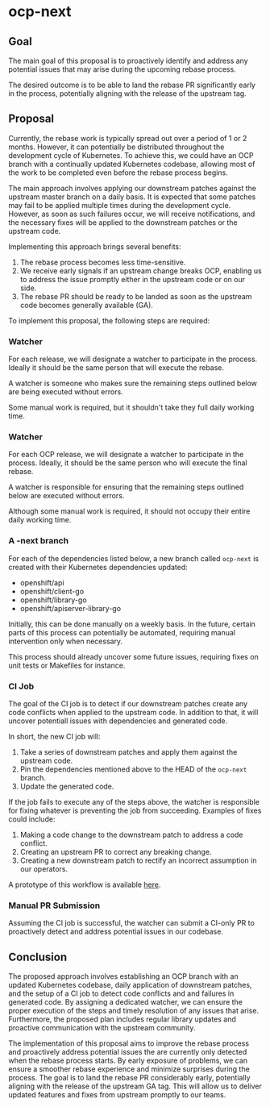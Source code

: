 # ocp-next

## Goal

The main goal of this proposal is to proactively identify and address
any potential issues that may arise during the upcoming rebase
process.

The desired outcome is to be able to land the rebase PR significantly
early in the process, potentially aligning with the release of the
upstream tag.

## Proposal

Currently, the rebase work is typically spread out over a period of 1
or 2 months. However, it can potentially be distributed throughout the
development cycle of Kubernetes. To achieve this, we could have an OCP
branch with a continually updated Kubernetes codebase, allowing most
of the work to be completed even before the rebase process begins.

The main approach involves applying our downstream patches against the
upstream master branch on a daily basis. It is expected that some
patches may fail to be applied multiple times during the development
cycle. However, as soon as such failures occur, we will receive
notifications, and the necessary fixes will be applied to the
downstream patches or the upstream code.

Implementing this approach brings several benefits:

1. The rebase process becomes less time-sensitive.
2. We receive early signals if an upstream change breaks OCP, enabling
   us to address the issue promptly either in the upstream code or on
   our side.
3. The rebase PR should be ready to be landed as soon as the upstream
   code becomes generally available (GA).

To implement this proposal, the following steps are required:

### Watcher

For each release, we will designate a watcher to participate in the
process. Ideally it should be the same person that will execute the
rebase.

A watcher is someone who makes sure the remaining steps outlined below
are being executed without errors.

Some manual work is required, but it shouldn't take they full daily
working time.

### Watcher

For each OCP release, we will designate a watcher to participate in
the process. Ideally, it should be the same person who will execute
the final rebase.

A watcher is responsible for ensuring that the remaining steps
outlined below are executed without errors.

Although some manual work is required, it should not occupy their
entire daily working time.

### A -next branch

For each of the dependencies listed below, a new branch called
`ocp-next` is created with their Kubernetes dependencies updated:

* openshift/api
* openshift/client-go
* openshift/library-go
* openshift/apiserver-library-go

Initially, this can be done manually on a weekly basis. In the future,
certain parts of this process can potentially be automated, requiring
manual intervention only when necessary.

This process should already uncover some future issues, requiring
fixes on unit tests or Makefiles for instance.

### CI Job

The goal of the CI job is to detect if our downstream patches create
any code conflicts when applied to the upstream code. In addition to
that, it will uncover potentiall issues with dependencies and
generated code.

In short, the new CI job will:

1. Take a series of downstream patches and apply them against the
   upstream code.
2. Pin the dependencies mentioned above to the HEAD of the `ocp-next`
   branch.
3. Update the generated code.

If the job fails to execute any of the steps above, the watcher is
responsible for fixing whatever is preventing the job from
succeeding. Examples of fixes could include:

1. Making a code change to the downstream patch to address a code
   conflict.
2. Creating an upstream PR to correct any breaking change.
3. Creating a new downstream patch to rectify an incorrect assumption
   in our operators.

A prototype of this workflow is available [here](do.sh).

### Manual PR Submission

Assuming the CI job is successful, the watcher can submit a CI-only PR
to proactively detect and address potential issues in our codebase.

## Conclusion

The proposed approach involves establishing an OCP branch with an
updated Kubernetes codebase, daily application of downstream patches,
and the setup of a CI job to detect code conflicts and and failures in
generated code. By assigning a dedicated watcher, we can ensure the
proper execution of the steps and timely resolution of any issues that
arise. Furthermore, the proposed plan includes regular library updates
and proactive communication with the upstream community.

The implementation of this proposal aims to improve the rebase process
and proactively address potential issues the are currently only
detected when the rebase process starts. By early exposure of
problems, we can ensure a smoother rebase experience and minimize
surprises during the process. The goal is to land the rebase PR
considerably early, potentially aligning with the release of the
upstream GA tag. This will allow us to deliver updated features and
fixes from upstream promptly to our teams.
